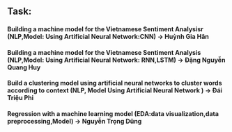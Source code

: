 ## Task:


#### Building a machine  model for the Vietnamese Sentiment Analysisr (NLP,Model: Using Artificial Neural Network:CNN) -> Huỳnh Gia Hân

#### Building a machine  model for the Vietnamese Sentiment Analysis  (NLP,Model:  Using Artificial Neural Network: RNN,LSTM) -> Đặng Nguyễn Quang Huy

#### Build a clustering model using artificial neural networks to cluster words according to context (NLP, Model Using Artificial Neural Network ) -> Đái Triệu Phi

#### Regression with a machine learning model (EDA:data visualization,data preprocessing,Model) -> Nguyễn Trọng Dũng



